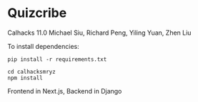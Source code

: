 # Quizcribe
Calhacks 11.0 Michael Siu, Richard Peng, Yiling Yuan, Zhen Liu

To install dependencies:
```
pip install -r requirements.txt
```
```
cd calhacksmryz
npm install
```

Frontend in Next.js, Backend in Django
